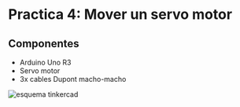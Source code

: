 # Practica 4: Mover un servo motor

## Componentes

* Arduino Uno R3
* Servo motor
* 3x cables Dupont macho-macho

![esquema tinkercad](https://raw.githubusercontent.com/EnforcerZhukov/PracticasArduino/master/Practica4/pr4.png)

